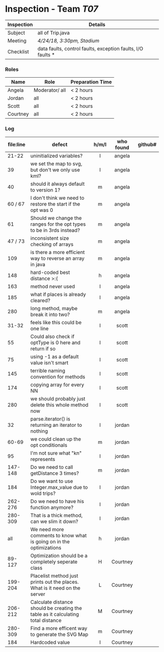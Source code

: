 # Inspection - Team *T07* 
 
Inspection | Details
----- | -----
Subject | all of Trip.java
Meeting | *4/24/18, 3:30pm, Stadium*
Checklist | data faults, control faults, exception faults, I/O faults *

### Roles
Name | Role | Preparation Time
---- | ---- | ----
Angela | Moderator/ all | < 2 hours
Jordan | all | < 2 hours
Scott | all | < 2 hours
Courtney | all | < 2 hours

### Log
file:line | defect | h/m/l | who found | github# 
--- | --- |:---:|:---:| ---
 21-22 | uninitialized variables? | l | angela |
 39| we set the map to svg, but don't we only use kml? | l | angela |
 40 | should it always default to version 1? | m | angela | 
 60 / 67 | I don't think we need to restore the start if the opt was 0 | m | angela |
 61 | Should we change the ranges for the opt types to be in 3rds instead? | m | angela |
 47 / 73 | inconsistent size checking of arrays | m | angela |
 109 | is there a more efficient way to reverse an array in java | m | angela |
 148 | hard-coded best distance >:( | h | angela |
 163 | method never used | l | angela |
 185 | what if places is already cleared? | l | angela |
 280 | long method, maybe break it into two? | m | angela |
31-32 | feels like this could be one line |l | scott
55 | Could also check if optType is 0 here and return if so |l | scott
75 | using -1 as a default value isn't smart |l | scott
145| terrible naming convention for methods |l | scott
174 | copying array for every NN |l | scott
280 | we should probably just delete this whole method now | l | scott
32 | parse.iterator() is returning an iterator to nothing | l | jordan
60-69 | we could clean up the opt conditionals | m | jordan
95 | I'm not sure what "kn" represents | l | jordan
147-148 | Do we need to call getDistance 3 times? | m | jordan
184 | Do we want to use Integer.max_value due to wold trips? | l | jordan
262-276 | Do we need to have his function anymore? | l | jordan
280-309 | That is a thick method, can we slim it down? | l | jordan
all | We need more comments to know what is going on in the optimizations | h | jordan 
89-127 | Optimization should be a completely seperate class | H  | Courtney
199-204| Placelist method just prints out the places. What is it need on the server| L | Courtney
206-212 | Calculate distance should be creating the table as it calculating total distance | M | Courtney
280-309 | Find a more efficent way to generate the SVG Map | m | Courtney
184 | Hardcoded value | l | Courtney

